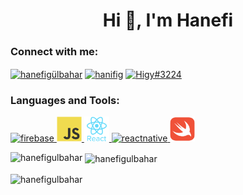 <h1 align="center">Hi 👋, I'm Hanefi</h1>
<h3 align="left">Connect with me:</h3>
<p align="left">
<a href="https://linkedin.com/in/hanefigülbahar" target="blank"><img align="center" src="https://raw.githubusercontent.com/rahuldkjain/github-profile-readme-generator/master/src/images/icons/Social/linked-in-alt.svg" alt="hanefigülbahar" height="30" width="40" /></a>
<a href="https://instagram.com/hanifig" target="blank"><img align="center" src="https://raw.githubusercontent.com/rahuldkjain/github-profile-readme-generator/master/src/images/icons/Social/instagram.svg" alt="hanifig" height="30" width="40" /></a>
<a href="https://discord.gg/Higy#3224" target="blank"><img align="center" src="https://raw.githubusercontent.com/rahuldkjain/github-profile-readme-generator/master/src/images/icons/Social/discord.svg" alt="Higy#3224" height="30" width="40" /></a>
</p>

<h3 align="left">Languages and Tools:</h3>
<p align="left"> <a href="https://firebase.google.com/" target="_blank" rel="noreferrer"> <img src="https://www.vectorlogo.zone/logos/firebase/firebase-icon.svg" alt="firebase" width="40" height="40"/> </a> <a href="https://developer.mozilla.org/en-US/docs/Web/JavaScript" target="_blank" rel="noreferrer"> <img src="https://raw.githubusercontent.com/devicons/devicon/master/icons/javascript/javascript-original.svg" alt="javascript" width="40" height="40"/> </a> <a href="https://reactjs.org/" target="_blank" rel="noreferrer"> <img src="https://raw.githubusercontent.com/devicons/devicon/master/icons/react/react-original-wordmark.svg" alt="react" width="40" height="40"/> </a> <a href="https://reactnative.dev/" target="_blank" rel="noreferrer"> <img src="https://reactnative.dev/img/header_logo.svg" alt="reactnative" width="40" height="40"/> </a> <a href="https://developer.apple.com/swift/" target="_blank" rel="noreferrer"> <img src="https://raw.githubusercontent.com/devicons/devicon/master/icons/swift/swift-original.svg" alt="swift" width="40" height="40"/> </a> </p>

<p><img align="left" src="https://github-readme-stats.vercel.app/api/top-langs?username=hanefigulbahar&show_icons=true&locale=en&layout=compact" alt="hanefigulbahar" /></p>

<p>&nbsp;<img align="center" src="https://github-readme-stats.vercel.app/api?username=hanefigulbahar&show_icons=true&locale=en" alt="hanefigulbahar" /></p>

<p><img align="center" src="https://github-readme-streak-stats.herokuapp.com/?user=hanefigulbahar&" alt="hanefigulbahar" /></p>
